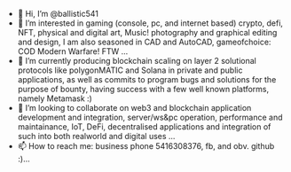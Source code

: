 - 👋 Hi, I’m @ballistic541
- 👀 I’m interested in gaming (console, pc, and internet based) crypto, defi, NFT, physical and digital art, Music! photography and graphical editing and design, I am also seasoned in CAD and AutoCAD, gameofchoice: COD Modern Warfare! FTW ...
- 🌱 I’m currently producing blockchain scaling on layer 2 solutional protocols like polygonMATIC and Solana in private and public applications, as well as commits to program bugs and solutions for the purpose of bounty, having success with a few well known platforms, namely Metamask :)
- 💞️ I’m looking to collaborate on web3 and blockchain application development and integration, server/ws&pc operation, performance and maintainance, IoT, DeFi, decentralised applications and integration of such into both realworld and digital uses ...
- 📫 How to reach me: business phone 5416308376, fb, and obv. github :)...

<!---
ballistic541/ballistic541 is a ✨ special ✨ repository because its `README.md` (this file) appears on your GitHub profile.
You can click the Preview link to take a look at your changes.
--->
